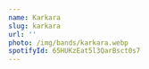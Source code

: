```yaml
---
name: Karkara
slug: karkara
url: ''
photo: /img/bands/karkara.webp
spotifyId: 65HUKzEat5l3QarBsct0s7
---
```

